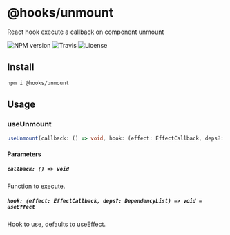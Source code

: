 # @hooks/unmount

React hook execute a callback on component unmount

![NPM version](https://img.shields.io/npm/v/@hooks/unmount?style=flat-square)
![Travis](https://img.shields.io/travis/com/simmo/hooks?style=flat-square)
![License](https://img.shields.io/npm/l/@hooks/unmount?style=flat-square)

## Install

```bash
npm i @hooks/unmount
```

## Usage

### useUnmount

```ts
useUnmount(callback: () => void, hook: (effect: EffectCallback, deps?: DependencyList) => void = useEffect)
```

#### Parameters

##### `callback: () => void`

Function to execute.

##### `hook: (effect: EffectCallback, deps?: DependencyList) => void = useEffect`

Hook to use, defaults to useEffect.
